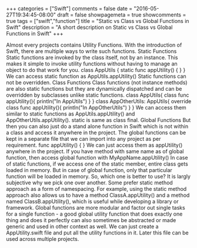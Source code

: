 
+++
categories = ["Swift"]
comments = false
date = "2016-05-27T19:34:45-08:00"
draft = false
showpagemeta = true
showcomments = true
tags = ["swift","function"]
title = "Static vs Class vs Global Functions in Swift"
description = "A short description on Static vs Class vs Global Functions in Swift"
+++

Almost every projects contains Utility Functions. With the introduction of Swift, there are multiple ways to write such functions.
Static Functions
Static functions are invoked by the class itself, not by an instance. This makes it simple to invoke utility functions without having to manage an object to do that work for you.
class AppUtils {
    static func appUtility() {
    }
}
We can access static function as AppUtils.appUtility()
Static functions can not be overridden.
Class Functions
Class functions (not instance methods) are also static functions but they are dynamically dispatched and can be overridden by subclasses unlike static functions.
class AppUtils{
    class func appUtility(){
        println("In AppUtils")
    }
}
class AppOtherUtils: AppUtils{
    override class func appUtility(){
        println("In AppOtherUtils")
    }
}
We can access them similar to static functions as AppUtils.appUtility() and AppOtherUtils.appUtility().
static is same as class final.
Global Functions
But then you can also just do a stand alone function in Swift which is not within a class and access it anywhere in the project. The global functions can be kept in a separate file that we can import into any project as per requirement.
func appUtility() {
}
We can just access them as appUtility() anywhere in the project. If you have method with same name as of global function, then access global function with MyAppName.appUtility()
In case of static functions, if we access one of the static member, entire class gets loaded in memory. But in case of global function, only that particular function will be loaded in memory.
So, which one is better to use?
It is largly subjective why we pick one over another. Some prefer static method approach as a form of namespacing. For example, using the static method approach also allows us to have a method ClassA.appUtility() and a method named ClassB.appUtility(), which is useful while developing a library or framework.
Global functions are more modular and factor out single tasks for a single function - a good global utility function that does exactly one thing and does it perfectly can also sometimes be abstracted or made generic and used in other context as well.
We can just create a AppUtility.swift file and put all the utility functions in it. Later this file can be used across multiple projects.
